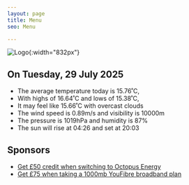 ```yaml
---
layout: page
title: Menu
seo: Menu

---
```


![Logo](/images/logo.jpg){:width="832px"}

<!-- weather_marker starts -->
## On Tuesday, 29 July 2025

- The average temperature today is 15.76˚C,
- With highs of 16.64˚C and lows of 15.38˚C,
- It may feel like 15.66˚C with overcast clouds
- The wind speed is 0.89m/s and visibility is 10000m
- The pressure is 1019hPa and humidity is 87%
- The sun will rise at 04:26 and set at 20:03

<!-- weather_marker ends -->

## Sponsors

- [Get £50 credit when switching to Octopus Energy](https://bit.ly/3oD1nnS)
- [Get £75 when taking a 1000mb YouFibre broadband plan](https://aklam.io/91zWhU?)
